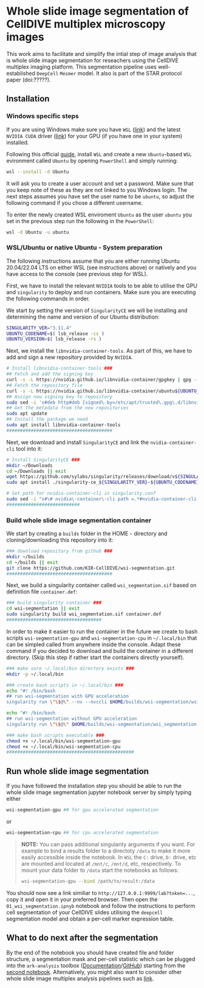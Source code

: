# Whole slide image segmentation of CellDIVE multiplex microscopy images

This work aims to facilitate and simplify the intial step of image analysis that is whole slide image segmentation for reseachers using the CellDIVE multiplex imaging platform. This segmentation pipeline uses well-established `DeepCell` `Mesmer` model. It also is part of the STAR protocol paper (doi:?????).

## Installation

### Windows specific steps
If you are using Windows make sure you have `WSL` ([link](https://learn.microsoft.com/en-us/windows/wsl/install)) and the latest `NVIDIA CUDA` driver ([link](https://www.nvidia.co.uk/Download/index.aspx)) for your GPU (if you have one in your system) installed.

Following this official [guide](https://learn.microsoft.com/en-us/windows/wsl/install), install `WSL` and create a new `Ubuntu`-based `WSL` evironment called `Ubuntu` by opening `PowerShell` and simply running:

```bash
wsl --install -d Ubuntu
```

It will ask you to create a user account and set a password. Make sure that you keep note of these as they are not linked to you Windows login. The next steps assumes you have set the user name to be `ubuntu`, so adjust the following command if you chose a different username.

To enter the newly created WSL enviroment `Ubuntu` as the user `ubuntu` you set in the previous step run the following in the `PowerShell`:

```bash
wsl -d Ubuntu -u ubuntu
```


### WSL/Ubuntu or native Ubuntu - System preparation
The following instructions assume that you are either running Ubuntu 20.04/22.04 LTS on either WSL (see instructions above) or natively and you have access to the console (see previous step for WSL).

First, we have to install the relevant `NVIDIA` tools to be able to utilise the GPU and `singularity` to deploy and run containers. Make sure you are executing the following commands in order.

We start by setting the version of `SingularityCE` we will be installing and determining the name and version of our Ubuntu distribution:

```bash
SINGULARITY_VER="3.11.4"
UBUNTU_CODENAME=$( lsb_release -cs )
UBUNTU_VERSION=$( lsb_release -rs )
```

Next, we install the `libnvidia-container-tools`. As part of this, we have to add and sign a new repository provided by `NVIDIA`.

```bash
# Install libnvidia-container-tools ###
## Fetch and add the signing key
curl -s -L https://nvidia.github.io/libnvidia-container/gpgkey | gpg --dearmor | sudo tee /etc/apt/trusted.gpg.d/libnvidia-container.gpg
## Fetch the repository file
curl -s -L https://nvidia.github.io/libnvidia-container/ubuntu${UBUNTU_VERSION}/libnvidia-container.list | sudo tee /etc/apt/sources.list.d/libnvidia-container.list
## Assign new signing key to repository
sudo sed -i 's#deb http#deb [signed\-by=/etc/apt/trusted\.gpg\.d/libnvidia-container\.gpg] http#' /etc/apt/sources.list.d/libnvidia-container.list
## Get the metadata from the new repositories
sudo apt update
## Install the package we need
sudo apt install libnvidia-container-tools
#######################################
```

Next, we download and install `SingularityCE` and link the `nvidia-container-cli` tool into it:

```bash
# Install SingularityCE ###
mkdir ~/Downloads
cd ~/Downloads || exit
wget https://github.com/sylabs/singularity/releases/download/v${SINGULARITY_VER}/singularity-ce_${SINGULARITY_VER}-${UBUNTU_CODENAME}_amd64.deb
sudo apt install ./singularity-ce_${SINGULARITY_VER}-${UBUNTU_CODENAME}_amd64.deb

# Set path for nvidia-container-cli in singularity.conf
sudo sed -i "s#\# nvidia\-container\-cli path =.*#nvidia-container-cli path = $( which nvidia-container-cli )#" /etc/singularity/singularity.conf
###########################
```

### Build whole slide image segmentation container

We start by creating a `builds` folder in the HOME `~` directory and cloning/downloading this repository into it: 

```bash
### download repository from github ###
mkdir ~/builds
cd ~/builds || exit
git clone https://github.com/KIR-CellDIVE/wsi-segmentation.git
#######################################
```
Next, we build a singularity container called `wsi_segmentation.sif` based on definition file `container.def`:

```bash
### build singularity container ###
cd wsi-segmentation || exit
sudo singularity build wsi_segmentation.sif container.def
###################################
```

In order to make it easier to run the container in the future we create to bash scripts `wsi-segmentation-gpu` and `wsi-segmentation-cpu` in `~/.local/bin` that can be simpled called from anywhere inside the console. Adapt these command if you decided to download and build the container in a different directory. (Skip this step if rather start the containers directly yourself). 

```bash
### make sure ~/.local/bin directory exists ###
mkdir -p ~/.local/bin

### create bash scripts in ~/.local/bin ###
echo "#! /bin/bash
## run wsi-segmentation with GPU acceleration
singularity run \"\$@\" --nv --nvccli $HOME/builds/wsi-segmentation/wsi_segmentation.sif" > ~/.local/bin/wsi-segmentation-gpu

echo "#! /bin/bash
## run wsi-segmentation without GPU acceleration
singularity run \"\$@\" $HOME/builds/wsi-segmentation/wsi_segmentation.sif" > ~/.local/bin/wsi-segmentation-cpu

### make bash scripts executable ###
chmod +x ~/.local/bin/wsi-segmentation-gpu
chmod +x ~/.local/bin/wsi-segmentation-cpu
###############################################
```


## Run whole slide image segmentation

If you have followed the installation step you should be able to run the whole slide image segmentation jupyter notebook server by simply typing either
```bash
wsi-segmentation-gpu ## for gpu accelerated segmentation
```
or
```bash
wsi-segmentation-cpu ## for cpu accelerated segmentation
```

> **NOTE:** You can pass additional singularity arguments if you want. For example to bind a results folder to a directoty `/data` to make it more easily accessible inside the notebook. In `WSL` the `C:` drive, `D:` drive, etc are mounted and located at `/mnt/c`, `/mnt/d`, etc, respectively. To mount your data folder to `/data` start the notebooks as follows:
>```bash 
> wsi-segmentation-gpu --bind /path/to/result:/data
>```
>

You should now see a link similiar to `http://127.0.0.1:9999/lab?token=...`, copy it and open it in your preferred browser. Then open the `01_wsi_segmentation.ipnyb` notebook and follow the instructions to perform cell segmentation of your CellDIVE slides utilising the `deepcell` segmentation model and obtain a per-cell marker expression table.

## What to do next after the segmentation 
By the end of the notebook you should have created file and folder structure, a segmentation mask and per-cell statistic which can be plugged into the `ark-analysis` toolbox ([Documentation](https://ark-analysis.readthedocs.io/en/latest/)/[GitHub](https://github.com/angelolab/ark-analysis)) starting from the [second notebook](https://github.com/angelolab/ark-analysis#2-pixel-clustering-with-pixie). Alternatively, you might also want to consider other whole slide image multiplex analysis pipelines such as [link](https://github.com/immunogenomics/FibroblastAtlas2022).